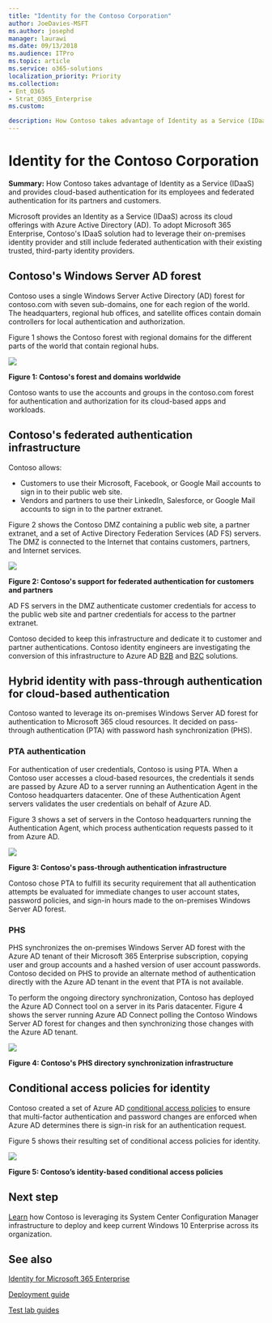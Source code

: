 ```yaml
---
title: "Identity for the Contoso Corporation"
author: JoeDavies-MSFT
ms.author: josephd
manager: laurawi
ms.date: 09/13/2018
ms.audience: ITPro
ms.topic: article
ms.service: o365-solutions
localization_priority: Priority
ms.collection: 
- Ent_O365
- Strat_O365_Enterprise
ms.custom:

description: How Contoso takes advantage of Identity as a Service (IDaaS) and provides cloud-based authentication for its employees and federated authentication for its partners and customers.
---
```


# Identity for the Contoso Corporation

**Summary:** How Contoso takes advantage of Identity as a Service (IDaaS) and provides cloud-based authentication for its employees and federated authentication for its partners and customers.

Microsoft provides an Identity as a Service (IDaaS) across its cloud offerings with Azure Active Directory (AD). To adopt Microsoft 365 Enterprise, Contoso's IDaaS solution had to leverage their on-premises identity provider and still include federated authentication with their existing trusted, third-party identity providers.

## Contoso's Windows Server AD forest

Contoso uses a single Windows Server Active Directory (AD) forest for contoso.com with seven sub-domains, one for each region of the world. The headquarters, regional hub offices, and satellite offices contain domain controllers for local authentication and authorization.

Figure 1 shows the Contoso forest with regional domains for the different parts of the world that contain regional hubs.

![](./media/contoso-identity/contoso-identity-fig1.png)
 
**Figure 1: Contoso's forest and domains worldwide**

Contoso wants to use the accounts and groups in the contoso.com forest for authentication and authorization for its cloud-based apps and workloads.

## Contoso's federated authentication infrastructure

Contoso allows:

- Customers to use their Microsoft, Facebook, or Google Mail accounts to sign in to their public web site.
- Vendors and partners to use their LinkedIn, Salesforce, or Google Mail accounts to sign in to the partner extranet.

Figure 2 shows the Contoso DMZ containing a public web site, a partner extranet, and a set of Active Directory Federation Services (AD FS) servers. The DMZ is connected to the Internet that contains customers, partners, and Internet services.

![](./media/contoso-identity/contoso-identity-fig2.png)

**Figure 2: Contoso's support for federated authentication for customers and partners**
 
AD FS servers in the DMZ authenticate customer credentials for access to the public web site and partner credentials for access to the partner extranet.

Contoso decided to keep this infrastructure and dedicate it to customer and partner authentications. Contoso identity engineers are investigating the conversion of this infrastructure to Azure AD [B2B](https://docs.microsoft.com/azure/active-directory/b2b/hybrid-organizations) and [B2C](https://docs.microsoft.com/azure/active-directory-b2c/solution-articles) solutions.

## Hybrid identity with pass-through authentication for cloud-based authentication

Contoso wanted to leverage its on-premises Windows Server AD forest for authentication to Microsoft 365 cloud resources. It decided on pass-through authentication (PTA) with password hash synchronization (PHS).

### PTA authentication

For authentication of user credentials, Contoso is using PTA. When a Contoso user accesses a cloud-based resources, the credentials it sends are passed by Azure AD to a server running an Authentication Agent in the Contoso headquarters datacenter. One of these Authentication Agent servers validates the user credentials on behalf of Azure AD.

Figure 3 shows a set of servers in the Contoso headquarters running the Authentication Agent, which process authentication requests passed to it from Azure AD. 

![](./media/contoso-identity/contoso-identity-fig3.png)
 
**Figure 3: Contoso's pass-through authentication infrastructure**

Contoso chose PTA to fulfill its security requirement that all authentication attempts be evaluated for immediate changes to user account states, password policies, and sign-in hours made to the on-premises Windows Server AD forest.

### PHS

PHS synchronizes the on-premises Windows Server AD forest with the Azure AD tenant of their Microsoft 365 Enterprise subscription, copying user and group accounts and a hashed version of user account passwords. Contoso decided on PHS to provide an alternate method of authentication directly with the Azure AD tenant in the event that PTA is not available.

To perform the ongoing directory synchronization, Contoso has deployed the Azure AD Connect tool on a server in its Paris datacenter. Figure 4 shows the server running Azure AD Connect polling the Contoso Windows Server AD forest for changes and then synchronizing those changes with the Azure AD tenant.

![](./media/contoso-identity/contoso-identity-fig4.png)
 
**Figure 4: Contoso's PHS directory synchronization infrastructure**

## Conditional access policies for identity

Contoso created a set of Azure AD [conditional access policies](identity-access-policies.md) to ensure that multi-factor authentication and password changes are enforced when Azure AD determines there is sign-in risk for an authentication request.

Figure 5 shows their resulting set of conditional access policies for identity.

![](./media/contoso-identity/contoso-identity-fig5.png)
 
**Figure 5: Contoso’s identity-based conditional access policies**

## Next step

[Learn](contoso-win10.md) how Contoso is leveraging its System Center Configuration Manager infrastructure to deploy and keep current Windows 10 Enterprise across its organization.

## See also

[Identity for Microsoft 365 Enterprise](identity-infrastructure.md)

[Deployment guide](deploy-microsoft-365-enterprise.md)

[Test lab guides](m365-enterprise-test-lab-guides.md)
